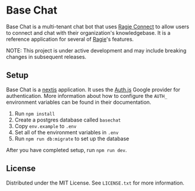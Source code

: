 # Base Chat

Base Chat is a multi-tenant chat bot that uses [Ragie Connect](https://www.ragie.ai/connectors?utm_source=basechat-readme) to allow users to connect and chat with their organization's knowledgebase. It is a reference application for several of [Ragie](https://www.ragie.ai/?utm_source=basechat-readme)'s features.

NOTE: This project is under active development and may include breaking changes in subsequent releases.

## Setup

Base Chat is a [nextjs](https://nextjs.org/) application. It uses the [Auth.js](https://authjs.dev/) Google provider for authentication. More information about how to configure the `AUTH_` environment variables can be found in their documentation.

1. Run `npm install`
2. Create a postgres database called `basechat`
3. Copy `env.example` to `.env`
4. Set all of the environment variables in `.env`
5. Run `npm run db:migrate` to set up the database

After you have completed setup, run `npm run dev`.

## License

Distributed under the MIT License. See `LICENSE.txt` for more information.
